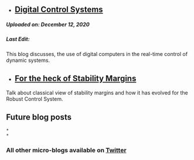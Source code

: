 - ## [Digital Control Systems](https://github.com/puneet-panwar.github.io/blogs/Digital_Control)
##### Uploaded on: December 12, 2020   
##### Last Edit:    

This blog discusses, the use of digital computers in the real-time control of dynamic systems.


- ## [For the heck of Stability Margins](https://puneet-panwar.github.io/blogs/Stability_margin_blog)

Talk about classical view of stability margins and how it has evolved for the Robust Control System.


## Future blog posts
    *
    * 
    
### All other micro-blogs available on [Twitter]()




